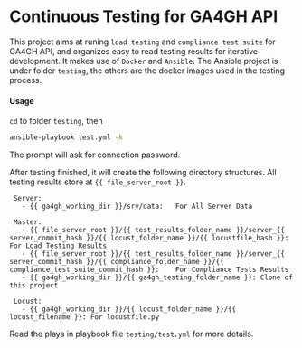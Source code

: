# Continuous Testing for GA4GH APIThis project aims at runing `load testing` and `compliance test suite` for GA4GH API, and organizes easy to read testing results for iterative development. It makes use of `Docker` and `Ansible`. The Ansible project is under folder `testing`, the others are the docker images used in the testing process.#### Usage`cd` to folder `testing`, then```bashansible-playbook test.yml -k```The prompt will ask for connection password.After testing finished, it will create the following directory structures. All testing results store at `{{ file_server_root }}`.``` Server:   - {{ ga4gh_working_dir }}/srv/data:   For All Server Data Master:   - {{ file_server_root }}/{{ test_results_folder_name }}/server_{{ server_commit_hash }}/{{ locust_folder_name }}/{{ locustfile_hash }}:    For Load Testing Results   - {{ file_server_root }}/{{ test_results_folder_name }}/server_{{ server_commit_hash }}/{{ compliance_folder_name }}/{{ compliance_test_suite_commit_hash }}:    For Compliance Tests Results   - {{ ga4gh_working_dir }}/{{ ga4gh_testing_folder_name }}: Clone of this project Locust:   - {{ ga4gh_working_dir }}/{{ locust_folder_name }}/{{ locust_filename }}: For locustfile.py```Read the plays in playbook file `testing/test.yml` for more details.